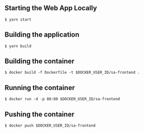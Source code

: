 ## Starting the Web App Locally
` $ yarn start `

## Building the application
` $ yarn build `

## Building the container
` $ docker build -f Dockerfile -t $DOCKER_USER_ID/sa-frontend . `

## Running the container
` $ docker run -d -p 80:80 $DOCKER_USER_ID/sa-frontend `

## Pushing the container
` $ docker push $DOCKER_USER_ID/sa-frontend `
